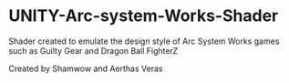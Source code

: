 # UNITY-Arc-system-Works-Shader
Shader created to emulate the design style of Arc System Works games such as Guilty Gear and Dragon Ball FighterZ

Created by Shamwow and Aerthas Veras
